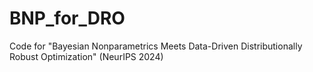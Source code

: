 # BNP_for_DRO
Code for "Bayesian Nonparametrics Meets Data-Driven Distributionally Robust Optimization" (NeurIPS 2024)
